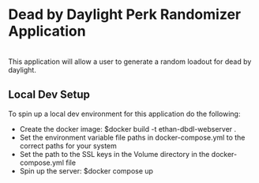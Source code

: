 # Dead by Daylight Perk Randomizer Application
<br>
This application will allow a user to generate a random loadout for dead by daylight. 

## Local Dev Setup
To spin up a local dev environment for this application do the following: 

<ul>
    <li>Create the docker image: $docker build -t ethan-dbdl-webserver .</li>
    <li>Set the environment variable file paths in docker-compose.yml to the correct paths for your system</li>
    <li>Set the path to the SSL keys in the Volume directory in the docker-compose.yml file</li>
    <li>Spin up the server: $docker compose up</li>
</ul>

